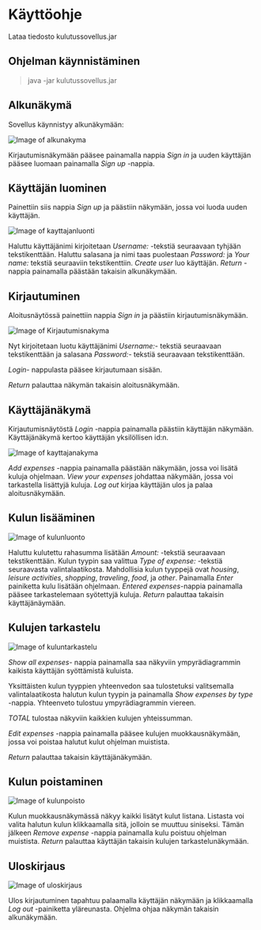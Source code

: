 <h1> Käyttöohje </h1>

Lataa tiedosto kulutussovellus.jar

<h2> Ohjelman käynnistäminen </h2>

> java -jar kulutussovellus.jar

<h2> Alkunäkymä </h2>

Sovellus käynnistyy alkunäkymään:

![Image of alkunakyma](https://github.com/sofiaaair/ot-harjoitustyo/blob/master/dokumentaatio/kuvat/ohjeTervetuloaNakyma.png)

Kirjautumisnäkymään pääsee painamalla nappia _Sign in_ ja uuden käyttäjän pääsee luomaan painamalla _Sign up_ -nappia.

<h2> Käyttäjän luominen </h2>

Painettiin siis nappia _Sign up_ ja päästiin näkymään, jossa voi luoda uuden käyttäjän.

![Image of kayttajanluonti](https://github.com/sofiaaair/ot-harjoitustyo/blob/master/dokumentaatio/kuvat/ohjeKayttajanLuonti.png)

Haluttu käyttäjänimi kirjoitetaan _Username:_ -tekstiä seuraavaan tyhjään tekstikenttään.
Haluttu salasana ja nimi taas puolestaan _Password:_ ja _Your name:_ tekstiä seuraaviin tekstikenttiin.
_Create user_ luo käyttäjän. 
_Return_ - nappia painamalla päästään takaisin alkunäkymään.


<h2> Kirjautuminen </h2>

Aloitusnäytössä painettiin nappia _Sign in_ ja päästiin kirjautumisnäkymään.

![Image of Kirjautumisnakyma](https://github.com/sofiaaair/ot-harjoitustyo/blob/master/dokumentaatio/kuvat/ohjeKirjautuminen.png)

Nyt kirjoitetaan luotu käyttäjänimi _Username:_- tekstiä seuraavaan tekstikenttään ja salasana _Password:_- tekstiä seuraavaan tekstikenttään.

_Login_- nappulasta pääsee kirjautumaan sisään.

_Return_ palauttaa näkymän takaisin aloitusnäkymään.


<h2> Käyttäjänäkymä </h2>

Kirjautumisnäytöstä _Login_ -nappia painamalla päästiin käyttäjän näkymään.
Käyttäjänäkymä kertoo käyttäjän yksilöllisen id:n.

![Image of kayttajanakyma](https://github.com/sofiaaair/ot-harjoitustyo/blob/master/dokumentaatio/kuvat/ohjeKayttajaNakyma.png)

_Add expenses_ -nappia painamalla päästään näkymään, jossa voi lisätä kuluja ohjelmaan.
_View your expenses_ johdattaa näkymään, jossa voi tarkastella lisättyjä kuluja.
_Log out_ kirjaa käyttäjän ulos ja palaa aloitusnäkymään.

<h2> Kulun lisääminen </h2>

![Image of kulunluonto](https://github.com/sofiaaair/ot-harjoitustyo/blob/master/dokumentaatio/kuvat/ohjeKulunLuonti.png)

Haluttu kulutettu rahasumma lisätään _Amount:_ -tekstiä seuraavaan tekstikenttään. Kulun tyypin saa valittua _Type of expense:_ -tekstiä seuraavasta valintalaatikosta.
Mahdollisia kulun tyyppejä ovat _housing_, _leisure activities_, _shopping_, _traveling_, _food_, ja _other_.
Painamalla _Enter_ painiketta kulu lisätään ohjelmaan.
_Entered expenses_-nappia painamalla pääsee tarkastelemaan syötettyjä kuluja.
_Return_ palauttaa takaisin käyttäjänäymään.


<h2> Kulujen tarkastelu </h2>

![Image of kuluntarkastelu](https://github.com/sofiaaair/ot-harjoitustyo/blob/master/dokumentaatio/kuvat/ohjeKulunTarkastelu.png)

_Show all expenses_- nappia painamalla saa näkyviin ympyrädiagrammin kaikista käyttäjän syöttämistä kuluista.

Yksittäisten kulun tyyppien yhteenvedon saa tulostetuksi valitsemalla valintalaatikosta halutun kulun tyypin ja painamalla _Show expenses by type_ -nappia. Yhteenveto tulostuu ympyrädiagrammin viereen.

_TOTAL_ tulostaa näkyviin kaikkien kulujen yhteissumman.

_Edit expenses_ -nappia painamalla pääsee kulujen muokkausnäkymään, jossa voi poistaa halutut kulut ohjelman muistista.

_Return_ palauttaa takaisin käyttäjänäkymään.


<h2> Kulun poistaminen </h2>

![Image of kulunpoisto](https://github.com/sofiaaair/ot-harjoitustyo/blob/master/dokumentaatio/kuvat/ohjeKulunPoisto.png)

Kulun muokkausnäkymässä näkyy kaikki lisätyt kulut listana. Listasta voi valita halutun kulun klikkaamalla sitä,
jolloin se muuttuu siniseksi. Tämän jälkeen _Remove expense_ -nappia painamalla kulu poistuu ohjelman muistista.
_Return_ palauttaa käyttäjän takaisin kulujen tarkastelunäkymään.


<h2> Uloskirjaus </h2>

![Image of uloskirjaus](https://github.com/sofiaaair/ot-harjoitustyo/blob/master/dokumentaatio/kuvat/ohjeUlosKirjaus.png)

Ulos kirjautuminen tapahtuu palaamalla käyttäjän näkymään ja klikkaamalla _Log out_ -painiketta yläreunasta.
Ohjelma ohjaa näkymän takaisin alkunäkymään.
